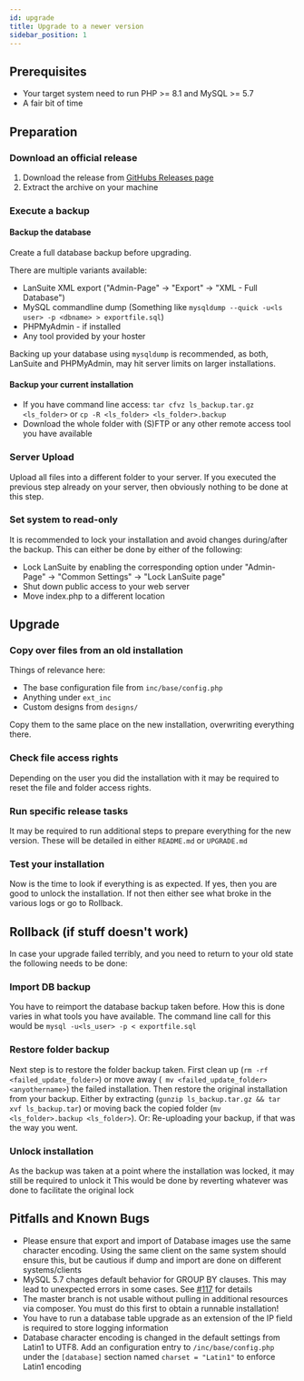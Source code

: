 ```yaml
---
id: upgrade
title: Upgrade to a newer version
sidebar_position: 1
---
```


## Prerequisites

* Your target system need to run PHP >= 8.1 and MySQL >= 5.7
* A fair bit of time

## Preparation

### Download an official release

1. Download the release from [GitHubs Releases page](https://github.com/lansuite/lansuite/releases)
2. Extract the archive on your machine

### Execute a backup

#### Backup the database

Create a full database backup before upgrading.

There are multiple variants available:

* LanSuite XML export ("Admin-Page" -> "Export" -> "XML - Full Database")
* MySQL commandline dump (Something like `mysqldump --quick -u<ls user> -p <dbname> > exportfile.sql`)
* PHPMyAdmin - if installed
* Any tool provided by your hoster

Backing up your database using `mysqldump` is recommended, as both, LanSuite and PHPMyAdmin, may hit server limits on larger installations.

#### Backup your current installation

* If you have command line access: `tar cfvz ls_backup.tar.gz <ls_folder>` or `cp -R <ls_folder> <ls_folder>.backup`
* Download the whole folder with (S)FTP or any other remote access tool you have available

### Server Upload

Upload all files into a different folder to your server.
If you executed the previous step already on your server, then obviously nothing to be done at this step.

### Set system to read-only

It is recommended to lock your installation and avoid changes during/after the backup.
This can either be done by either of the following:

* Lock LanSuite by enabling the corresponding option under "Admin-Page" -> "Common Settings" -> "Lock LanSuite page"
* Shut down public access to your web server
* Move index.php to a different location

## Upgrade

### Copy over files from an old installation

Things of relevance here:
* The base configuration file from `inc/base/config.php`
* Anything under `ext_inc`
* Custom designs from `designs/`

Copy them to the same place on the new installation, overwriting everything there.

### Check file access rights

Depending on the user you did the installation with it may be required to reset the file and folder access rights.

### Run specific release tasks

It may be required to run additional steps to prepare everything for the new version.
These will be detailed in either `README.md` or `UPGRADE.md`

### Test your installation

Now is the time to look if everything is as expected.
If yes, then you are good to unlock the installation.
If not then either see what broke in the various logs or go to Rollback.

## Rollback (if stuff doesn't work)

In case your upgrade failed terribly, and you need to return to your old state the following needs to be done:

### Import DB backup

You have to reimport the database backup taken before. How this is done varies in what tools you have available.
The command line call for this would be `mysql -u<ls_user> -p < exportfile.sql`

### Restore folder backup

Next step is to restore the folder backup taken.
First clean up (`rm -rf <failed_update_folder>`) or move away (` mv <failed_update_folder> <anyothername>`) the failed installation.
Then restore the original installation from your backup.
Either by extracting (`gunzip ls_backup.tar.gz && tar xvf ls_backup.tar`) or moving back the copied folder (`mv <ls_folder>.backup <ls_folder>`).
Or: Re-uploading your backup, if that was the way you went.

### Unlock installation

As the backup was taken at a point where the installation was locked, it may still be required to unlock it
This would be done by reverting whatever was done to facilitate the original lock

## Pitfalls and Known Bugs

* Please ensure that export and import of Database images use the same character encoding. Using the same client on the same system should ensure this, but be cautious if dump and import are done on different systems/clients
* MySQL 5.7 changes default behavior for GROUP BY clauses. This may lead to unexpected errors in some cases. See [#117](https://github.com/lansuite/lansuite/issues/117) for details
* The master branch is not usable without pulling in additional resources via composer. You must do this first to obtain a runnable installation!
* You have to run a database table upgrade as an extension of the IP field is required to store logging information
* Database character encoding is changed in the default settings from Latin1 to UTF8. Add an configuration entry to `/inc/base/config.php` under the `[database]` section named `charset = "Latin1"` to enforce Latin1 encoding 
